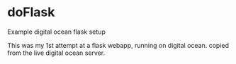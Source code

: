 # doFlask
Example digital ocean flask setup

This was my 1st attempt at a flask webapp, running on digital ocean.
copied from the live digital ocean server.
